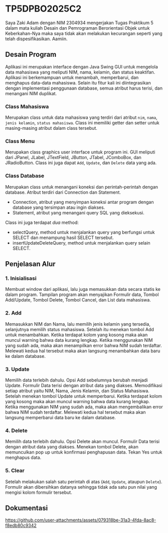 # TP5DPBO2025C2
Saya Zaki Adam dengan NIM 2304934 mengerjakan Tugas Praktikum 5 dalam mata kuliah Desain dan Pemrograman Berorientasi Objek untuk Keberkahan-Nya maka saya tidak akan melakukan kecurangan seperti yang telah dispesifikasikan. Aamiin.

## Desain Program
Aplikasi ini merupakan interface dengan Java Swing GUI untuk mengelola data mahasiswa yang meliputi NIM, nama, kelamin, dan status keaktifan. Aplikasi ini berkemampuan untuk menambah, memperbarui, dan menghapus data-data mahasiswa. Selain itu fitur kali ini diintegrasikan dengan implementasi penggunaan database, semua atribut harus terisi, dan menangani NIM duplikat.

### Class Mahasiswa
Merupakan class untuk data mahasiswa yang terdiri dari atribut `nim`, `nama`, `jenis kelamin`, `status mahasiswa`. Class ini memiliki getter dan setter untuk masing-masing atribut dalam class tersebut.

### Class Menu
Merupakan class graphics user interface untuk program ini. GUI meliputi dari JPanel, JLabel, JTextField, JButton, JTabel, JComboBox, dan JRadioButton. Class ini juga dapat `Add`, `Update`, dan `Delete` data yang ada.

### Class Database
Merupakan class untuk menangani koneksi dan perintah-perintah dengan database. Atribut terdiri dari Connection dan Statement.
* Connection, atribut yang menyimpan koneksi antar program dengan database yang tersimpan atau ingin diakses.
* Statement, atribut yang menangani query SQL yang dieksekusi.

Class ini juga terdapat *dua* method:
* selectQuery, method untuk menjalankan query yang berfungsi untuk SELECT dan menampung hasil SELECT tersebut.
* insertUpdateDeleteQuery, method untuk menjalankan query selain SELECT.

## Penjelasan Alur
### 1. Inisialisasi
Membuat window dari aplikasi, lalu juga memasukkan data secara statis ke dalam program. Tampilan program akan menyajikan Formulir data, Tombol Add/Update, Tombol Delete, Tombol Cancel, dan List data mahasiswa.

### 2. Add
Memasukkan NIM dan Nama, lalu memilih jenis kelamin yang tersedia, selanjutnya memilih status mahasiswa. Setelah itu menekan tombol Add untuk menambahkan. Ketika terdapat kolom yang kosong maka akan muncul warning bahwa data kurang lengkap. Ketika menggunakan NIM yang sudah ada, maka akan menampilkan error bahwa NIM sudah terdaftar. Melewati kedua hal tersebut maka akan langsung menambahkan data baru ke dalam database.

### 3. Update
Memilih data terlebih dahulu. Opsi Add sebelumnya berubah menjadi Update. Formulir Data terisi dengan atribut data yang diakses. Memodifikasi setiap atribut yaitu NIM, Nama, Jenis Kelamin, dan Status Mahasiswa. Setelah menekan tombol Update untuk memperbarui. Ketika terdapat kolom yang kosong maka akan muncul warning bahwa data kurang lengkap. Ketika menggunakan NIM yang sudah ada, maka akan mengembalikan error bahwa NIM sudah terdaftar. Melewati kedua hal tersebut maka akan langsung memperbarui data baru ke dalam database.

### 4. Delete
Memilih data terlebih dahulu. Opsi Delete akan muncul. Formulir Data terisi dengan atribut data yang diakses. Menekan tombol Delete, akan memunculkan pop up untuk konfirmasi penghapusan data. Tekan Yes untuk menghapus data.

### 5. Clear
Setelah melakukan salah satu perintah di atas (`Add`, `Update`, ataupun `Delete`). Formulir akan dibersihkan datanya sehingga tidak ada satu pun nilai yang mengisi kolom formulir tersebut.

## Dokumentasi
https://github.com/user-attachments/assets/079318be-31a3-4fda-8ac8-f8edb80c9342
